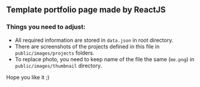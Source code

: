 ## Template portfolio page made by ReactJS

### Things you need to adjust:
- All required information are stored in ```data.json``` in root directory. 
- There are screenshots of the projects defined in this file in ```public/images/projects``` folders.
- To replace photo, you need to keep name of the file the same (```me.png```) in ```public/images/thumbnail``` directory.

Hope you like it ;) 